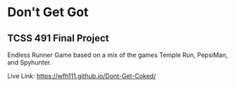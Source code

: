 # Don't Get Got
## TCSS 491 Final Project
Endless Runner Game based on a mix of the games Temple Run, PepsiMan, and Spyhunter.

Live Link: https://wfh111.github.io/Dont-Get-Coked/
